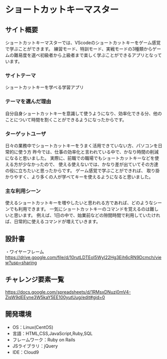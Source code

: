 # ショートカットキーマスター

## サイト概要
ショートカットキーマスターでは、VScodeのショートカットキーをゲーム感覚で学ぶことができます。
練習モード、特訓モード、実戦モードの3種類からゲームの難易度を選べ初級者から上級者まで楽しく学ぶことができるアプリとなっています。

### サイトテーマ
ショートカットキーを学べる学習アプリ

### テーマを選んだ理由
自分自身ショートカットキーを意識して使うようになり、効率化できる分、他のことについて時間を割くことができるようになったからです。

### ターゲットユーザ
日々の業務中でショートカットキーをうまく活用できていない方、パソコンを日常的に使う方
昨今では、仕事の効率化と言われている中で、かなり時間の削減になると思いました。
実際に、前職での職場でもショートカットキーなどを使える方が少なかったので、 使える使えないでは、かなり差が出ていてその方達の役に立ちたいと思ったからです。
ゲーム感覚で学ぶことができれば、 取り掛かりやすく、より多くの人が学べてキーを使えるようになると思いました。

### 主な利用シーン
使えるショートカットキーを増やしたいと思われる方であれば、どのようなシーンでも利用できます。
一気にショートカットキーのコマンドを覚えるのは難しいと思います。
例えば、1日の中で、始業前などの隙間時間で利用していたければ、日常的に使えるコマンドが増えていきます。


## 設計書
・ワイヤーフレーム
https://drive.google.com/file/d/10rutLDTEoI5WyI22Hg3Eih6cRN9Dcmch/view?usp=sharing

## チャレンジ要素一覧
<https://docs.google.com/spreadsheets/d/1RMsxDNuzj0mV4-ZisW9dEEyne3W5kaY5EE100yutUug/edit#gid=0>

## 開発環境
- OS：Linux(CentOS)
- 言語：HTML,CSS,JavaScript,Ruby,SQL
- フレームワーク：Ruby on Rails
- JSライブラリ：jQuery
- IDE：Cloud9
